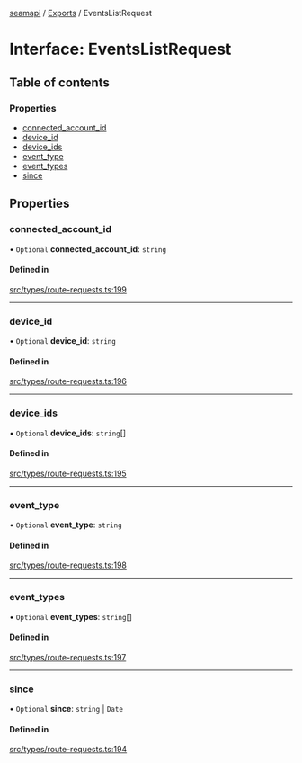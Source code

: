 [seamapi](../README.md) / [Exports](../modules.md) / EventsListRequest

# Interface: EventsListRequest

## Table of contents

### Properties

- [connected\_account\_id](EventsListRequest.md#connected_account_id)
- [device\_id](EventsListRequest.md#device_id)
- [device\_ids](EventsListRequest.md#device_ids)
- [event\_type](EventsListRequest.md#event_type)
- [event\_types](EventsListRequest.md#event_types)
- [since](EventsListRequest.md#since)

## Properties

### connected\_account\_id

• `Optional` **connected\_account\_id**: `string`

#### Defined in

[src/types/route-requests.ts:199](https://github.com/seamapi/javascript/blob/main/src/types/route-requests.ts#L199)

___

### device\_id

• `Optional` **device\_id**: `string`

#### Defined in

[src/types/route-requests.ts:196](https://github.com/seamapi/javascript/blob/main/src/types/route-requests.ts#L196)

___

### device\_ids

• `Optional` **device\_ids**: `string`[]

#### Defined in

[src/types/route-requests.ts:195](https://github.com/seamapi/javascript/blob/main/src/types/route-requests.ts#L195)

___

### event\_type

• `Optional` **event\_type**: `string`

#### Defined in

[src/types/route-requests.ts:198](https://github.com/seamapi/javascript/blob/main/src/types/route-requests.ts#L198)

___

### event\_types

• `Optional` **event\_types**: `string`[]

#### Defined in

[src/types/route-requests.ts:197](https://github.com/seamapi/javascript/blob/main/src/types/route-requests.ts#L197)

___

### since

• `Optional` **since**: `string` \| `Date`

#### Defined in

[src/types/route-requests.ts:194](https://github.com/seamapi/javascript/blob/main/src/types/route-requests.ts#L194)
